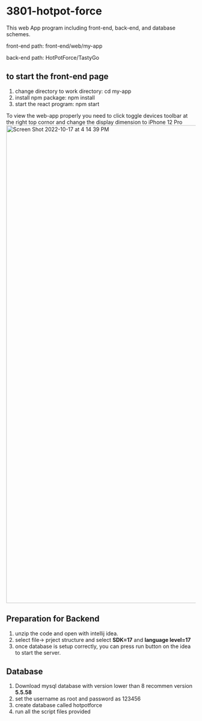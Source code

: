 # 3801-hotpot-force

This web App program including front-end, back-end, and database schemes.

front-end path: front-end/web/my-app 

back-end path: HotPotForce/TastyGo 

## to start the front-end page 
1. change directory to work directory: cd my-app
2. install npm package: npm install
3. start the react program: npm start

To view the web-app properly you need to click toggle devices toolbar at the right top cornor and change the display dimension to iPhone 12 Pro
<img width="1267" alt="Screen Shot 2022-10-17 at 4 14 39 PM" src="https://user-images.githubusercontent.com/90696374/196103640-669ea70d-f556-4158-804b-0a5424fad858.png">

## Preparation for Backend
1. unzip the code and open with intellij idea.
2. select file-> prject structure and select **SDK=17** and **language level=17**
3. once database is setup correctly, you can press run button on the idea to start the server.

## Database ##
1. Download mysql database with version lower than 8 recommen version **5.5.58**
2. set the username as root and password as 123456
3. create database called hotpotforce
4. run all the script files provided
